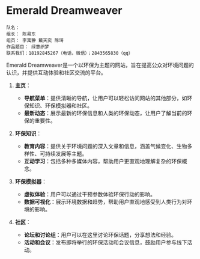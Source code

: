 # Emerald Dreamweaver

    队名： 
    组长： 陈易东
    组员： 李寓翀 戴天奕 陈琦
    作品题目： 绿意织梦
    联系我们：18192845267（电话，微信）；2843565830（qq）

Emerald Dreamweaver是一个以环保为主题的网站，旨在提高公众对环境问题的认识，并提供互动体验和社区交流的平台。

1. **主页**：
   
   * **导航菜单**：提供清晰的导航，让用户可以轻松访问网站的其他部分，如环保知识、环保模拟器和社区。
   * **最新动态**：展示最新的环保信息和人类的环保动态，让用户了解当前的环保的重要性。

2. **环保知识**：
   
   * **教育内容**：提供关于环境问题的深入文章和信息，涵盖气候变化、生物多样性、可持续发展等主题。
   * **互动学习**：包括多种多媒体内容，帮助用户更直观地理解复杂的环保概念。

3. **环保模拟器**：
   
   * **虚拟体验**：用户可以通过干预参数体验环保行动的影响。
   * **数据可视化**：展示环境数据和趋势，帮助用户直观地感受到人类行为对环境的影响。

4. **社区**：
   
   * **论坛和讨论组**：用户可以在这里讨论环保话题，分享想法和经验。
   * **活动和会议**：发布即将举行的环保活动和会议信息，鼓励用户参与线下活动。